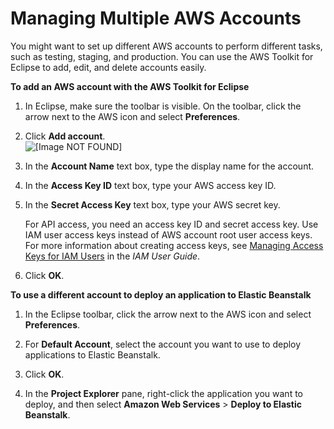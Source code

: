 # Managing Multiple AWS Accounts<a name="create_deploy_Java.accounts"></a>

You might want to set up different AWS accounts to perform different tasks, such as testing, staging, and production\. You can use the AWS Toolkit for Eclipse to add, edit, and delete accounts easily\.

**To add an AWS account with the AWS Toolkit for Eclipse**

1. In Eclipse, make sure the toolbar is visible\. On the toolbar, click the arrow next to the AWS icon and select **Preferences**\.

1. Click **Add account**\.   
![\[Image NOT FOUND\]](http://docs.aws.amazon.com/elasticbeanstalk/latest/dg/images/aeb-eclipse-add-account.png)

1. In the **Account Name** text box, type the display name for the account\. 

1. In the **Access Key ID** text box, type your AWS access key ID\. 

1. In the **Secret Access Key** text box, type your AWS secret key\. 

   For API access, you need an access key ID and secret access key\. Use IAM user access keys instead of AWS account root user access keys\. For more information about creating access keys, see [Managing Access Keys for IAM Users](https://docs.aws.amazon.com/IAM/latest/UserGuide/id_credentials_access-keys.html) in the *IAM User Guide*\. 

1. Click **OK**\. 

**To use a different account to deploy an application to Elastic Beanstalk**

1. In the Eclipse toolbar, click the arrow next to the AWS icon and select **Preferences**\. 

1. For **Default Account**, select the account you want to use to deploy applications to Elastic Beanstalk\. 

1. Click **OK**\. 

1. In the **Project Explorer** pane, right\-click the application you want to deploy, and then select **Amazon Web Services** > **Deploy to Elastic Beanstalk**\. 